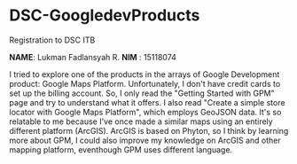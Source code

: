 # DSC-GoogledevProducts
Registration to DSC ITB

**NAME**: Lukman Fadlansyah R.
**NIM** : 15118074

I tried to explore one of the products in the arrays of Google Development product: Google Maps Platform.
Unfortunately, I don't have credit cards to set up the billing account.
So, I only read the "Getting Started with GPM" page and try to understand what it offers.
I also read "Create a simple store locator with Google Maps Platform", which employs GeoJSON data.
It's so relatable to me because I've once made a similar maps using an entirely different platform (ArcGIS).
ArcGIS is based on Phyton, so I think by learning more about GPM, I could also improve my knowledge on ArcGIS and other mapping platform,
eventhough GPM uses different language.
